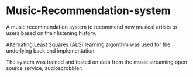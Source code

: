 # Music-Recommendation-system

A music recommendation system to recommend new musical artists to users based on their listening history.

Alternating Least Squares (ALS) learning algorithm was used for the underlying back end implementation.

The system was trained and tested on data from the music streaming open source service, audioscrobbler.
